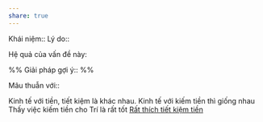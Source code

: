 ```yaml
---
share: true
---
```

Khái niệm:: 
Lý do:: 

Hệ quả của vấn đề này:


%%
Giải pháp gợi ý:: 
%%



Mâu thuẫn với:: 

Kinh tế với tiền, tiết kiệm là khác nhau. Kinh tế với kiếm tiền thì giống nhau
Thấy việc kiếm tiền cho Trí là rất tốt
[Rất thích tiết kiệm tiền](../../S%E1%BB%9F%20th%C3%ADch/R%E1%BA%A5t%20th%C3%ADch%20ti%E1%BA%BFt%20ki%E1%BB%87m%20ti%E1%BB%81n.md)
